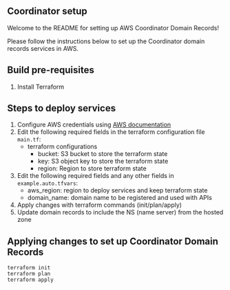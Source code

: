 ## Coordinator setup

Welcome to the README for setting up AWS Coordinator Domain Records!

Please follow the instructions below to set up the Coordinator domain records services in AWS.

## Build pre-requisites
1. Install Terraform

## Steps to deploy services
1. Configure AWS credentials using [AWS documentation](https://docs.aws.amazon.com/cli/latest/userguide/cli-configure-quickstart.html)
2. Edit the following required fields in the terraform configuration file `main.tf`:
    - terraform configurations
       - bucket: S3 bucket to store the terraform state
       - key: S3 object key to store the terraform state
       - region: Region to store terraform state
3. Edit the following required fields and any other fields in `example.auto.tfvars`:
    - aws_region: region to deploy services and keep terraform state
    - domain_name: domain name to be registered and used with APIs
4. Apply changes with terraform commands (init/plan/apply)
5. Update domain records to include the NS (name server) from the hosted zone

## Applying changes to set up Coordinator Domain Records

```
terraform init
terraform plan
terraform apply
```
